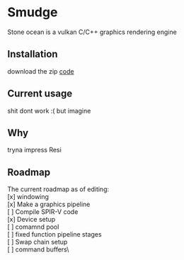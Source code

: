 # Smudge

Stone ocean is a vulkan C/C++ graphics rendering engine

## Installation

download the zip [code](https://github.com/MaticFijavz/Smudge/archive/refs/heads/master.zip) 

## Current usage
shit dont work :( but imagine

## Why

tryna impress Resi

## Roadmap
The current roadmap as of editing:\
[x] windowing\
[x] Make a graphics pipeline\
[ ] Compile SPIR-V code\
[x] Device setup\
[ ] comamnd pool\
[ ] fixed function pipeline stages\
[ ] Swap chain setup\
[ ] command buffers\

